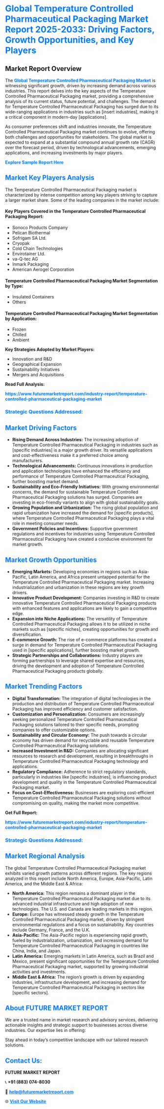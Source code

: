 <h1 style="color: #007BFF;">Global Temperature Controlled Pharmaceutical Packaging Market Report 2025-2033: Driving Factors, Growth Opportunities, and Key Players</h1>

<section id="overview">
<h2>Market Report Overview</h2>
<p>The <a href="https://www.futuremarketreport.com/industry-report/temperature-controlled-pharmaceutical-packaging-market" style="color: #007BFF; text-decoration: none;"><strong>Global Temperature Controlled Pharmaceutical Packaging Market</strong></a> is witnessing significant growth, driven by increasing demand across various industries. This report delves into the key aspects of the Temperature Controlled Pharmaceutical Packaging market, providing a comprehensive analysis of its current status, future potential, and challenges. The demand for Temperature Controlled Pharmaceutical Packaging has surged due to its wide-ranging applications in industries such as [insert industries], making it a critical component in modern-day [applications].</p>
<p>As consumer preferences shift and industries innovate, the Temperature Controlled Pharmaceutical Packaging market continues to evolve, offering both challenges and opportunities for stakeholders. The global market is expected to expand at a substantial compound annual growth rate (CAGR) over the forecast period, driven by technological advancements, emerging applications, and increasing investments by major players.</p>
</section>

<section id="overview">
<p><a href="https://www.futuremarketreport.com/request-sample/reportId=60102" style="color: #007BFF; text-decoration: none;"><strong>Explore Sample Report Here</strong></a></p>
</section>

<section id="key-players">
<h2 style="color: #007BFF;">Market Key Players Analysis</h2>
<p>The Temperature Controlled Pharmaceutical Packaging market is characterized by intense competition among key players striving to capture a larger market share. Some of the leading companies in the market include:</p>
<h4>Key Players Covered in the Temperature Controlled Pharmaceutical Packaging Report:</h4>
<ul><li>Sonoco Products Company</li><li>Pelican Biothermal</li><li>Sofrigam SA Ltd.</li><li>Cryopak</li><li>Cold Chain Technologies</li><li>Envirotainer Ltd.</li><li>va-Q-tec AG</li><li>Inmark Packaging</li><li>American Aerogel Corporation</li></ul>
<h4>Temperature Controlled Pharmaceutical Packaging Market Segmentation by Type:</h4>
<ul><li>Insulated Containers</li><li>Others</li></ul>

<h4>Temperature Controlled Pharmaceutical Packaging Market Segmentation by Application:</h4>
<ul><li>Frozen</li><li>Chilled</li><li>Ambient</li></ul>
<p><strong>Key Strategies Adopted by Market Players:</strong></p>
<ul>
<li>Innovation and R&D</li>
<li>Geographical Expansion</li>
<li>Sustainability Initiatives</li>
<li>Mergers and Acquisitions</li>
</ul>
</section>

<section>
<p><strong>Read Full Analysis: </strong></p><a href="https://www.futuremarketreport.com/industry-report/temperature-controlled-pharmaceutical-packaging-market" style="color: #007BFF; text-decoration: none;"><strong>https://www.futuremarketreport.com/industry-report/temperature-controlled-pharmaceutical-packaging-market</strong></a>
<h3 style="color: #007BFF;">Strategic Questions Addressed:</h3>
</section>

<section id="driving-factors">
<h2 style="color: #007BFF;">Market Driving Factors</h2>
<ul>
<li><strong>Rising Demand Across Industries:</strong> The increasing adoption of Temperature Controlled Pharmaceutical Packaging in industries such as [specific industries] is a major growth driver. Its versatile applications and cost-effectiveness make it a preferred choice among manufacturers.</li>
<li><strong>Technological Advancements:</strong> Continuous innovations in production and application technologies have enhanced the efficiency and performance of Temperature Controlled Pharmaceutical Packaging, further boosting market demand.</li>
<li><strong>Sustainability and Eco-Friendly Initiatives:</strong> With growing environmental concerns, the demand for sustainable Temperature Controlled Pharmaceutical Packaging solutions has surged. Companies are investing in eco-friendly variants to align with global sustainability goals.</li>
<li><strong>Growing Population and Urbanization:</strong> The rising global population and rapid urbanization have increased the demand for [specific products], where Temperature Controlled Pharmaceutical Packaging plays a vital role in meeting consumer needs.</li>
<li><strong>Government Policies and Incentives:</strong> Supportive government regulations and incentives for industries using Temperature Controlled Pharmaceutical Packaging have created a conducive environment for market growth.</li>
</ul>
</section>

<section id="growth-opportunities">
<h2 style="color: #007BFF;">Market Growth Opportunities</h2>
<ul>
<li><strong>Emerging Markets:</strong> Developing economies in regions such as Asia-Pacific, Latin America, and Africa present untapped potential for the Temperature Controlled Pharmaceutical Packaging market. Increasing industrialization and urbanization in these regions are key growth drivers.</li>
<li><strong>Innovative Product Development:</strong> Companies investing in R&D to create innovative Temperature Controlled Pharmaceutical Packaging products with enhanced features and applications are likely to gain a competitive edge.</li>
<li><strong>Expansion into Niche Applications:</strong> The versatility of Temperature Controlled Pharmaceutical Packaging allows it to be utilized in niche markets such as [specific niches], creating opportunities for growth and diversification.</li>
<li><strong>E-commerce Growth:</strong> The rise of e-commerce platforms has created a surge in demand for Temperature Controlled Pharmaceutical Packaging used in [specific applications], further boosting market growth.</li>
<li><strong>Strategic Partnerships and Collaborations:</strong> Industry players are forming partnerships to leverage shared expertise and resources, driving the development and adoption of Temperature Controlled Pharmaceutical Packaging products globally.</li>
</ul>
</section>

<section id="trending-factors">
<h2 style="color: #007BFF;">Market Trending Factors</h2>
<ul>
<li><strong>Digital Transformation:</strong> The integration of digital technologies in the production and distribution of Temperature Controlled Pharmaceutical Packaging has improved efficiency and customer satisfaction.</li>
<li><strong>Customization and Personalization:</strong> Consumers are increasingly seeking personalized Temperature Controlled Pharmaceutical Packaging solutions tailored to their specific needs, prompting companies to offer customizable options.</li>
<li><strong>Sustainability and Circular Economy:</strong> The push towards a circular economy has driven demand for recyclable and reusable Temperature Controlled Pharmaceutical Packaging solutions.</li>
<li><strong>Increased Investment in R&D:</strong> Companies are allocating significant resources to research and development, resulting in breakthroughs in Temperature Controlled Pharmaceutical Packaging technology and applications.</li>
<li><strong>Regulatory Compliance:</strong> Adherence to strict regulatory standards, particularly in industries like [specific industries], is influencing product development and quality in the Temperature Controlled Pharmaceutical Packaging market.</li>
<li><strong>Focus on Cost-Effectiveness:</strong> Businesses are exploring cost-efficient Temperature Controlled Pharmaceutical Packaging solutions without compromising on quality, making the market more competitive.</li>
</ul>
</section>

<section>
<p><strong>Get Full Report: </strong></p><a href="https://www.futuremarketreport.com/industry-report/temperature-controlled-pharmaceutical-packaging-market" style="color: #007BFF; text-decoration: none;"><strong>https://www.futuremarketreport.com/industry-report/temperature-controlled-pharmaceutical-packaging-market</strong></a>
<h3 style="color: #007BFF;">Strategic Questions Addressed:</h3>
</section>


<section id="regional-analysis">
<h2 style="color: #007BFF;">Market Regional Analysis</h2>
<p>The global Temperature Controlled Pharmaceutical Packaging market exhibits varied growth patterns across different regions. The key regions analyzed in this report include North America, Europe, Asia-Pacific, Latin America, and the Middle East & Africa:</p>
<ul>
<li><strong>North America:</strong> This region remains a dominant player in the Temperature Controlled Pharmaceutical Packaging market due to its advanced industrial infrastructure and high adoption of new technologies. The U.S. and Canada are leading markets in this region.</li>
<li><strong>Europe:</strong> Europe has witnessed steady growth in the Temperature Controlled Pharmaceutical Packaging market, driven by stringent environmental regulations and a focus on sustainability. Key countries include Germany, France, and the U.K.</li>
<li><strong>Asia-Pacific:</strong> The Asia-Pacific region is experiencing rapid growth, fueled by industrialization, urbanization, and increasing demand for Temperature Controlled Pharmaceutical Packaging in countries like China, India, and Japan.</li>
<li><strong>Latin America:</strong> Emerging markets in Latin America, such as Brazil and Mexico, present significant opportunities for the Temperature Controlled Pharmaceutical Packaging market, supported by growing industrial activities and investments.</li>
<li><strong>Middle East & Africa:</strong> The region’s growth is driven by expanding industries, infrastructure development, and increasing demand for Temperature Controlled Pharmaceutical Packaging in sectors like [specific sectors].</li>
</ul>
</section>

<footer>
<h2 style="color: #007BFF;">About FUTURE MARKET REPORT</h2>
<p>We are a trusted name in market research and advisory services, delivering actionable insights and strategic support to businesses across diverse industries. Our expertise lies in offering:</p>

<p>Stay ahead in today’s competitive landscape with our tailored research solutions.</p>

<h2 style="color: #007BFF;">Contact Us:</h2>
<p><strong>FUTURE MARKET REPORT</strong></p>
<p>📞 <strong>+91 (883) 074-8030</strong></p>
<p>📧 <strong><a href="mailto:help@futuremarketreport.com" style="color: #007BFF;">help@futuremarketreport.com</a></strong></p>
<p>🌐 <strong><a href="https://www.futuremarketreport.com/" style="color: #007BFF;">Visit Our Website</a></strong></p>
</footer>